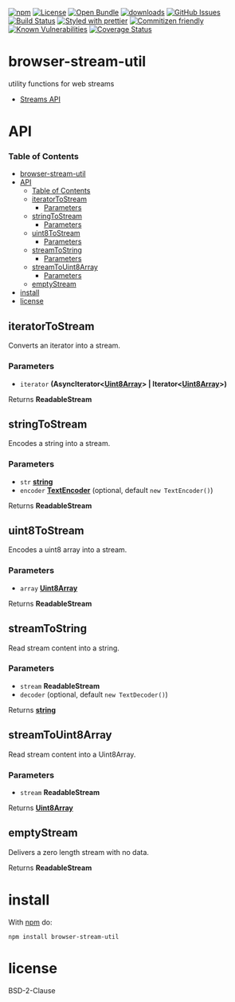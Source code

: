 [![npm](https://img.shields.io/npm/v/browser-stream-util.svg)](https://www.npmjs.com/package/browser-stream-util)
[![License](https://img.shields.io/badge/License-BSD%203--Clause-blue.svg)](https://opensource.org/licenses/BSD-3-Clause)
[![Open Bundle](https://bundlejs.com/badge-light.svg)](https://bundlejs.com/?q=browser-stream-util)
[![downloads](http://img.shields.io/npm/dm/browser-stream-util.svg?style=flat-square)](https://npmjs.org/package/browser-stream-util)
[![GitHub Issues](https://img.shields.io/github/issues/k0nsti/browser-stream-util.svg?style=flat-square)](https://github.com/k0nsti/browser-stream-util/issues)
[![Build Status](https://img.shields.io/endpoint.svg?url=https%3A%2F%2Factions-badge.atrox.dev%2Fk0nsti%2Fbrowser-stream-util%2Fbadge\&style=flat)](https://actions-badge.atrox.dev/k0nsti/browser-stream-util/goto)
[![Styled with prettier](https://img.shields.io/badge/styled_with-prettier-ff69b4.svg)](https://github.com/prettier/prettier)
[![Commitizen friendly](https://img.shields.io/badge/commitizen-friendly-brightgreen.svg)](http://commitizen.github.io/cz-cli/)
[![Known Vulnerabilities](https://snyk.io/test/github/k0nsti/browser-stream-util/badge.svg)](https://snyk.io/test/github/k0nsti/browser-stream-util)
[![Coverage Status](https://coveralls.io/repos/k0nsti/browser-stream-util/badge.svg)](https://coveralls.io/github/k0nsti/browser-stream-util)

# browser-stream-util

utility functions for web streams

- [Streams API](https://developer.mozilla.org/en-US/docs/Web/API/Streams_API)
  
# API

<!-- Generated by documentation.js. Update this documentation by updating the source code. -->

### Table of Contents

- [browser-stream-util](#browser-stream-util)
- [API](#api)
    - [Table of Contents](#table-of-contents)
  - [iteratorToStream](#iteratortostream)
    - [Parameters](#parameters)
  - [stringToStream](#stringtostream)
    - [Parameters](#parameters-1)
  - [uint8ToStream](#uint8tostream)
    - [Parameters](#parameters-2)
  - [streamToString](#streamtostring)
    - [Parameters](#parameters-3)
  - [streamToUint8Array](#streamtouint8array)
    - [Parameters](#parameters-4)
  - [emptyStream](#emptystream)
- [install](#install)
- [license](#license)

## iteratorToStream

Converts an iterator into a stream.

### Parameters

*   `iterator` **(AsyncIterator<[Uint8Array](https://developer.mozilla.org/docs/Web/JavaScript/Reference/Global_Objects/Uint8Array)> | Iterator<[Uint8Array](https://developer.mozilla.org/docs/Web/JavaScript/Reference/Global_Objects/Uint8Array)>)**&#x20;

Returns **ReadableStream**&#x20;

## stringToStream

Encodes a string into a stream.

### Parameters

*   `str` **[string](https://developer.mozilla.org/docs/Web/JavaScript/Reference/Global_Objects/String)**&#x20;
*   `encoder` **[TextEncoder](https://developer.mozilla.org/docs/Web/API/TextEncoder)**  (optional, default `new TextEncoder()`)

Returns **ReadableStream**&#x20;

## uint8ToStream

Encodes a uint8 array into a stream.

### Parameters

*   `array` **[Uint8Array](https://developer.mozilla.org/docs/Web/JavaScript/Reference/Global_Objects/Uint8Array)**&#x20;

Returns **ReadableStream**&#x20;

## streamToString

Read stream content into a string.

### Parameters

*   `stream` **ReadableStream**&#x20;
*   `decoder`   (optional, default `new TextDecoder()`)

Returns **[string](https://developer.mozilla.org/docs/Web/JavaScript/Reference/Global_Objects/String)**&#x20;

## streamToUint8Array

Read stream content into a Uint8Array.

### Parameters

*   `stream` **ReadableStream**&#x20;

Returns **[Uint8Array](https://developer.mozilla.org/docs/Web/JavaScript/Reference/Global_Objects/Uint8Array)**&#x20;

## emptyStream

Delivers a zero length stream with no data.

Returns **ReadableStream**&#x20;

# install

With [npm](http://npmjs.org) do:

```shell
npm install browser-stream-util
```

# license

BSD-2-Clause
